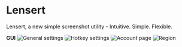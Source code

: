 ﻿Lensert
=======
Lensert, a new simple screenshot utility - Intuitive. Simple. Flexible.

**GUI**
![General settings](http://lnsrt.me/nk.png)
![Hotkey settings](http://lnsrt.me/ok.png)
![Account page](http://lnsrt.me/Vj.png)
![Region](http://lnsrt.me/qk.png)